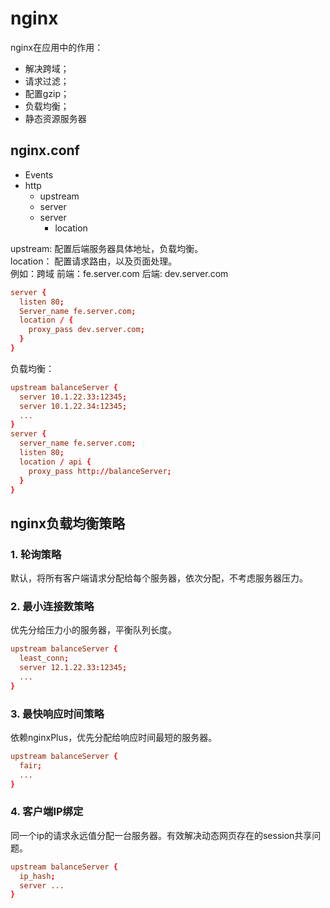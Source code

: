 # nginx
nginx在应用中的作用：
* 解决跨域；
* 请求过滤；
* 配置gzip；
* 负载均衡；
* 静态资源服务器

## nginx.conf
* Events
* http
  * upstream
  * server
  * server
    * location
  
  
upstream: 配置后端服务器具体地址，负载均衡。  
location： 配置请求路由，以及页面处理。  
例如：跨域
前端：fe.server.com
后端: dev.server.com

```conf
server {
  listen 80;
  Server_name fe.server.com;
  location / {
    proxy_pass dev.server.com;
  }
}
```
负载均衡：
```conf
upstream balanceServer {
  server 10.1.22.33:12345;
  server 10.1.22.34:12345;
  ...
}
server {
  server_name fe.server.com;
  listen 80;
  location / api {
    proxy_pass http://balanceServer;
  }
}
```

## nginx负载均衡策略
### 1. 轮询策略
默认，将所有客户端请求分配给每个服务器，依次分配，不考虑服务器压力。
### 2. 最小连接数策略
优先分给压力小的服务器，平衡队列长度。
```conf
upstream balanceServer {
  least_conn;
  server 12.1.22.33:12345;
  ...
}
```
### 3. 最快响应时间策略
依赖nginxPlus，优先分配给响应时间最短的服务器。
```conf
upstream balanceServer {
  fair;
  ...
}
```
### 4. 客户端IP绑定
同一个ip的请求永远值分配一台服务器。有效解决动态网页存在的session共享问题。
```conf
upstream balanceServer {
  ip_hash;
  server ...
}
```
